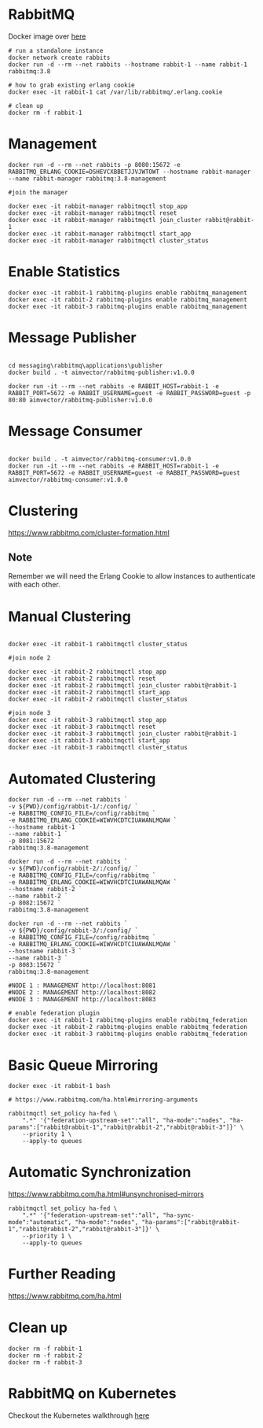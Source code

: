 # RabbitMQ

Docker image over [here](https://hub.docker.com/_/rabbitmq)
```
# run a standalone instance
docker network create rabbits
docker run -d --rm --net rabbits --hostname rabbit-1 --name rabbit-1 rabbitmq:3.8 

# how to grab existing erlang cookie
docker exec -it rabbit-1 cat /var/lib/rabbitmq/.erlang.cookie

# clean up
docker rm -f rabbit-1
```

# Management

```
docker run -d --rm --net rabbits -p 8080:15672 -e RABBITMQ_ERLANG_COOKIE=DSHEVCXBBETJJVJWTOWT --hostname rabbit-manager --name rabbit-manager rabbitmq:3.8-management

#join the manager

docker exec -it rabbit-manager rabbitmqctl stop_app
docker exec -it rabbit-manager rabbitmqctl reset
docker exec -it rabbit-manager rabbitmqctl join_cluster rabbit@rabbit-1
docker exec -it rabbit-manager rabbitmqctl start_app
docker exec -it rabbit-manager rabbitmqctl cluster_status
```

# Enable Statistics

```
docker exec -it rabbit-1 rabbitmq-plugins enable rabbitmq_management
docker exec -it rabbit-2 rabbitmq-plugins enable rabbitmq_management
docker exec -it rabbit-3 rabbitmq-plugins enable rabbitmq_management
```

# Message Publisher

```

cd messaging\rabbitmq\applications\publisher
docker build . -t aimvector/rabbitmq-publisher:v1.0.0

docker run -it --rm --net rabbits -e RABBIT_HOST=rabbit-1 -e RABBIT_PORT=5672 -e RABBIT_USERNAME=guest -e RABBIT_PASSWORD=guest -p 80:80 aimvector/rabbitmq-publisher:v1.0.0
```

# Message Consumer

```

docker build . -t aimvector/rabbitmq-consumer:v1.0.0
docker run -it --rm --net rabbits -e RABBIT_HOST=rabbit-1 -e RABBIT_PORT=5672 -e RABBIT_USERNAME=guest -e RABBIT_PASSWORD=guest aimvector/rabbitmq-consumer:v1.0.0
```

# Clustering

https://www.rabbitmq.com/cluster-formation.html

## Note

Remember we will need the Erlang Cookie to allow instances to authenticate with each other.

# Manual Clustering

```

docker exec -it rabbit-1 rabbitmqctl cluster_status

#join node 2

docker exec -it rabbit-2 rabbitmqctl stop_app
docker exec -it rabbit-2 rabbitmqctl reset
docker exec -it rabbit-2 rabbitmqctl join_cluster rabbit@rabbit-1
docker exec -it rabbit-2 rabbitmqctl start_app
docker exec -it rabbit-2 rabbitmqctl cluster_status

#join node 3
docker exec -it rabbit-3 rabbitmqctl stop_app
docker exec -it rabbit-3 rabbitmqctl reset
docker exec -it rabbit-3 rabbitmqctl join_cluster rabbit@rabbit-1
docker exec -it rabbit-3 rabbitmqctl start_app
docker exec -it rabbit-3 rabbitmqctl cluster_status

```

# Automated Clustering

```
docker run -d --rm --net rabbits `
-v ${PWD}/config/rabbit-1/:/config/ `
-e RABBITMQ_CONFIG_FILE=/config/rabbitmq `
-e RABBITMQ_ERLANG_COOKIE=WIWVHCDTCIUAWANLMQAW `
--hostname rabbit-1 `
--name rabbit-1 `
-p 8081:15672 `
rabbitmq:3.8-management

docker run -d --rm --net rabbits `
-v ${PWD}/config/rabbit-2/:/config/ `
-e RABBITMQ_CONFIG_FILE=/config/rabbitmq `
-e RABBITMQ_ERLANG_COOKIE=WIWVHCDTCIUAWANLMQAW `
--hostname rabbit-2 `
--name rabbit-2 `
-p 8082:15672 `
rabbitmq:3.8-management

docker run -d --rm --net rabbits `
-v ${PWD}/config/rabbit-3/:/config/ `
-e RABBITMQ_CONFIG_FILE=/config/rabbitmq `
-e RABBITMQ_ERLANG_COOKIE=WIWVHCDTCIUAWANLMQAW `
--hostname rabbit-3 `
--name rabbit-3 `
-p 8083:15672 `
rabbitmq:3.8-management

#NODE 1 : MANAGEMENT http://localhost:8081
#NODE 2 : MANAGEMENT http://localhost:8082
#NODE 3 : MANAGEMENT http://localhost:8083

# enable federation plugin
docker exec -it rabbit-1 rabbitmq-plugins enable rabbitmq_federation 
docker exec -it rabbit-2 rabbitmq-plugins enable rabbitmq_federation
docker exec -it rabbit-3 rabbitmq-plugins enable rabbitmq_federation

```

# Basic Queue Mirroring

```
docker exec -it rabbit-1 bash

# https://www.rabbitmq.com/ha.html#mirroring-arguments

rabbitmqctl set_policy ha-fed \
    ".*" '{"federation-upstream-set":"all", "ha-mode":"nodes", "ha-params":["rabbit@rabbit-1","rabbit@rabbit-2","rabbit@rabbit-3"]}' \
    --priority 1 \
    --apply-to queues
```

# Automatic Synchronization

https://www.rabbitmq.com/ha.html#unsynchronised-mirrors

```
rabbitmqctl set_policy ha-fed \
    ".*" '{"federation-upstream-set":"all", "ha-sync-mode":"automatic", "ha-mode":"nodes", "ha-params":["rabbit@rabbit-1","rabbit@rabbit-2","rabbit@rabbit-3"]}' \
    --priority 1 \
    --apply-to queues
```

# Further Reading

https://www.rabbitmq.com/ha.html


# Clean up

```
docker rm -f rabbit-1
docker rm -f rabbit-2
docker rm -f rabbit-3
```

# RabbitMQ on Kubernetes

Checkout the Kubernetes walkthrough [here](./kubernetes/readme.md)